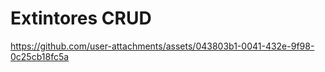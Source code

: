 # Extintores CRUD

https://github.com/user-attachments/assets/043803b1-0041-432e-9f98-0c25cb18fc5a

